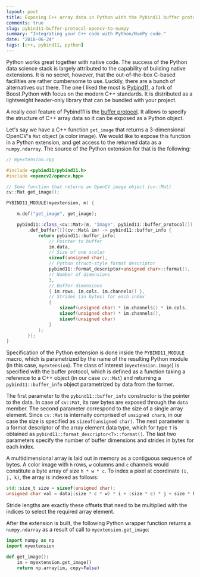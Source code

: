 ```yaml
---
layout: post
title: Exposing C++ array data in Python with the Pybind11 buffer protocol
comments: true
slug: pybind11-buffer-protocol-opencv-to-numpy
summary: "Integrating your C++ code with Python/NumPy code."
date: "2018-06-24"
tags: [c++, pybind11, python]
---
```


Python works great together with native code. The success of the Python data science stack is largely attributed to the capability of building native extensions. It is no secret, however, that the out-of-the-box C-based facilities are rather cumbersome to use. Luckily, there are a bunch of alternatives out there. The one I liked the most is [Pybind11](http://pybind11.readthedocs.io/), a fork of Boost.Python with focus on the modern C++ standards. It is distributed as a lightweight header-only library that can be bundled with your project.

A really cool feature of Pybind11 is the [buffer protocol](http://pybind11.readthedocs.io/en/stable/advanced/pycpp/numpy.html). It allows to specify the structure of C++ array data so it can be exposed as a Python object.

Let's say we have a C++ function `get_image` that returns a 3-dimensional OpenCV's `Mat` object (a color image). We would like to expose this function in a Python extension, and get access to the returned data as a `numpy.ndarray`. The source of the Python extension for that is the following:

```c++
// myextension.cpp

#include <pybind11/pybind11.h>
#include <opencv2/opencv.hpp>

// Some function that returns an OpenCV image object (cv::Mat)
cv::Mat get_image();

PYBIND11_MODULE(myextension, m) {

    m.def("get_image", get_image);

    pybind11::class_<cv::Mat>(m, "Image", pybind11::buffer_protocol())
        .def_buffer([](cv::Mat& im) -> pybind11::buffer_info {
            return pybind11::buffer_info(
                // Pointer to buffer
                im.data,
                // Size of one scalar
                sizeof(unsigned char),
                // Python struct-style format descriptor
                pybind11::format_descriptor<unsigned char>::format(),
                // Number of dimensions
                3,
                // Buffer dimensions
                { im.rows, im.cols, im.channels() },
                // Strides (in bytes) for each index
                {
                    sizeof(unsigned char) * im.channels() * im.cols,
                    sizeof(unsigned char) * im.channels(),
                    sizeof(unsigned char)
                }
            );
        });
}
```

Specification of the Python extension is done inside the `PYBIND11_MODULE` macro, which is parametrized by the name of the resulting Python module (in this case, `myextension`). The class of interest (`myextension.Image`) is specified with the buffer protocol, which is defined as a function taking a reference to a C++ object (in our case `cv::Mat`) and returning a `pybind11::buffer_info` object parametrized by data from the former.

The first parameter to the `pybind11::buffer_info` constructor is the pointer to the data. In case of `cv::Mat`, its raw bytes are exposed through the `data` member. The second parameter correspond to the size of a single array element. Since `cv::Mat` is internally comprised of `unsigned char`s, in our case the size is specified as `sizeof(unsigned char)`. The next parameter is a format descriptor of the array element data type, which for type `T` is obtained as `pybind11::format_descriptor<T>::format()`. The last two parameters specify the number of buffer dimensions and strides in bytes for each index.

A multidimensional array is laid out in memory as a contiguous sequence of bytes. A color image with `h` rows, `w` columns and `c` channels would constitute a byte array of size `h * w * c`. To index a pixel at coordinate `(i, j, k)`, the array is indexed as follows:

```c++
std::size_t size = sizeof(unsigned char);
unsigned char val = data[(size * c * w) * i + (size * c) * j + size * k];
```
Stride lengths are exactly these offsets that need to be multiplied with the indices to select the required array element.

After the extension is built, the following Python wrapper function returns a `numpy.ndarray` as a result of call to `myextension.get_image`:

```python
import numpy as np
import myextension

def get_image():
    im = myextension.get_image()
    return np.array(im, copy=False)
```
